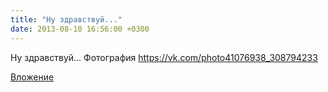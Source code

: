 ```yaml
---
title: "Ну здравствуй..."
date: 2013-08-10 16:56:00 +0300
---
```


Ну здравствуй...
Фотография
https://vk.com/photo41076938_308794233

[Вложение](https://vk.com/photo41076938_308794233)

